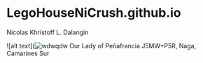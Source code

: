 # LegoHouseNiCrush.github.io
Nicolas Khristoff L. Dalangin

![alt text](![wdwqdw](https://github.com/LegoHouseNiCrush/LegoHouseNiCrush.github.io/assets/150888330/1738a567-7e17-4d02-b1ed-ce0b4529dea7) 
Our Lady of Peñafrancia
J5MW+P5R, Naga, Camarines Sur
